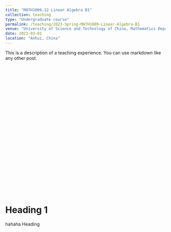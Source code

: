 ```yaml
---
title: "MATH1009.12 Linear Algebra B1"
collection: teaching
type: "Undergraduate course"
permalink: /teaching/2023-Spring-MATH1009-Linear-Algebra-B1
venue: "University of Science and Technology of China, Mathematics Department"
date: 2023-03-01
location: "Anhui, China"
---
```


This is a description of a teaching experience. You can use markdown like any other post.
<div id="main" style="width: 600px;height:400px;"></div>
<script type="text/javascript">
  // 基于准备好的dom，初始化echarts实例
  var myChart = echarts.init(document.getElementById('main'));

  // 指定图表的配置项和数据
  var option = {
    title: {
      text: 'ECharts 入门示例'
    },
    tooltip: {},
    legend: {
      data: ['hh']
    },
    xAxis: {
      data: ['hs', 'sh', 'shd', 'd', 'sd', 'gds']
    },
    yAxis: {},
    series: [
      {
        name: '销量',
        type: 'bar',
        data: [5, 20, 36, 10, 10, 20]
      }
    ]
  };

  // 使用刚指定的配置项和数据显示图表。
  myChart.setOption(option);
</script>

Heading 1
======
hahaha
Heading 
